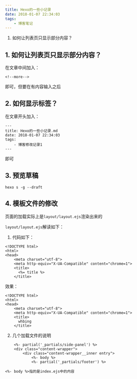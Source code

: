 ```yaml
---
title: Hexo的一些小记录
date: 2018-01-07 22:34:03
tags:
    - 博客笔记
---
```


1. 如何让列表页只显示部分内容？
<!--more-->
## 1. 如何让列表页只显示部分内容？

在文章中间加入：
```
<!--more-->
```
即可，但要在有内容输入之后

## 2. 如何显示标签？
在文章开头加入：
```
---
title: Hexo的一些小记录.md
date: 2018-01-07 22:34:03
tags:
    - 博客修改记录1
---
```
即可

## 3. 预览草稿
```
hexo s -g --draft
```

## 4. 模板文件的修改

页面的加载实际上是`layout/layout.ejs`渲染出来的

`layout/layout.ejs`解读如下：

1. 代码如下：

```
<!DOCTYPE html>
<html>
<head>
    <meta charset="utf-8">
    <meta http-equiv="X-UA-Compatible" content="chrome=1">
    <title>
      <%= title %>
    </title>
```
效果：
```
<!DOCTYPE html>
<html>
<head>
    <meta charset="utf-8">
    <meta http-equiv="X-UA-Compatible" content="chrome=1">
    <title>
      whbing
    </title>
```
2. 几个加载文件的说明
```
    <%- partial('_partials/side-panel') %>
    <div class="content-wrapper">
        <div class="content-wrapper__inner entry">
            <%- body %>
            <%- partial('_partials/footer') %>
```
`<%- body %>指的是index.ejs中的内容`